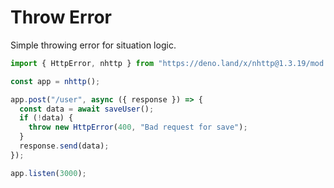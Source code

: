 # Throw Error

Simple throwing error for situation logic.

```js
import { HttpError, nhttp } from "https://deno.land/x/nhttp@1.3.19/mod.ts";

const app = nhttp();

app.post("/user", async ({ response }) => {
  const data = await saveUser();
  if (!data) {
    throw new HttpError(400, "Bad request for save");
  }
  response.send(data);
});

app.listen(3000);
```
